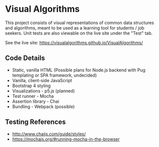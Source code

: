 # Visual Algorithms

This project consists of visual representations of common data structures and algorithms, meant to be used as a learning tool for students / job seekers. Unit tests are also viewable on the live site under the "Test" tab.

See the live site: <https://visualalgorithms.github.io/VisualAlgorithms/>

## Code Details

- Static, vanilla HTML (Possible plans for Node.js backend with Pug templating or SPA framework, undecided)
- Vanilla, client-side JavaScript
- Bootstrap 4 styling
- Visualizations - p5.js (planned)
- Test runner - Mocha
- Assertion library - Chai
- Bundling - Webpack (possible)

## Testing References

- <http://www.chaijs.com/guide/styles/>
- <https://mochajs.org/#running-mocha-in-the-browser>
